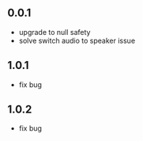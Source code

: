## 0.0.1

-   upgrade to null safety
-   solve switch audio to speaker issue

## 1.0.1
-   fix bug 

## 1.0.2
-   fix bug